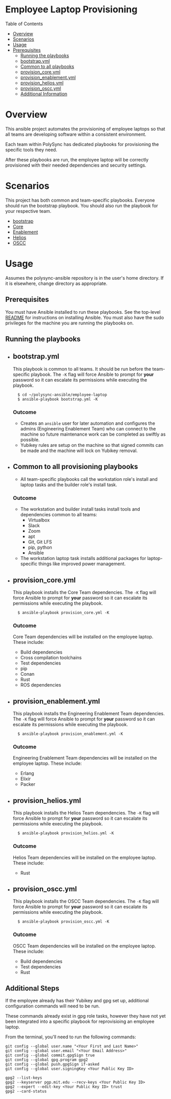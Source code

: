 # Employee Laptop Provisioning

Table of Contents

* [Overview](#user-content-overview)
* [Scenarios](#user-content-scenarios)
* [Usage](#user-content-usage)
* [Prerequisites](#user-content-prerequisites)
	* [Running the playbooks](#user-content-running-the-playbooks)
	* [bootstrap.yml](#user-content-bootstrapyml)
	* [Common to all playbooks](#markdown-header-common-to-all-provisioning-playbooks)
	* [provision_core.yml](#markdown-header-provision_coreyml)
	* [provision_enablement.yml](#markdown-header-provision_enablementyml)
	* [provision_helios.yml](#markdown-header-provision_heliosyml)
	* [provision_oscc.yml](#markdown-header-provision_osccyml)
	* [Additional Information](#markdown-header-additional-information)

# Overview

This ansible project automates the provisioning of employee laptops so that all
	teams are developing software within a consistent environment.

Each team within PolySync has dedicated playbooks for provisioning the specific
	tools they need.

After these playbooks are run, the employee laptop will be correctly provisioned
	with their needed dependencies and security settings.

# Scenarios

This project has both common and team-specific playbooks.  Everyone should run
	the bootstrap playbook.  You should also run the playbook for your respective
	team.

* [bootstrap](#markdown-header-bootstrapyml)
* [Core](#markdown-header-provision_coreyml)
* [Enablement](#markdown-header-provision_enablementyml)
* [Helios](#user-content-provision_heliosyml)
* [OSCC](#user-content-provision_osccyml)

# Usage
Assumes the polysync-ansible repository is in the user's home directory.
If it is elsewhere, change directory as appropriate.

## Prerequisites

You must have Ansible installed to run these playbooks.
See the top-level [README](../README.md) for instructions on installing Ansible.
You must also have the sudo privileges for the machine you are running the playbooks
	on.

## Running the playbooks

* ## bootstrap.yml

	This playbook is common to all teams.  It should be run before the team-specific
		playbook.  The `-K` flag will force Ansible to prompt for **your** password
		so it can escalate its permissions while executing the playbook.

		$ cd ~/polysync-ansible/employee-laptop
		$ ansible-playbook bootstrap.yml -K

	### Outcome

	* Creates an `ansible` user for later automation and configures the admins
		(Engineering Enablement Team) who can connect to the machine so future
		maintenance work can be completed as swiftly as possible.
	* Yubikey rules are setup on the machine so that signed commits can be made and
		the machine will lock on Yubikey removal.

* ## Common to all provisioning playbooks

	* All team-specific playbooks call the workstation role's install and laptop
		tasks and the builder role's install task.

	### Outcome

	* The workstation and builder install tasks install tools and dependencies
		common to all teams:
		* Virtualbox
		* Slack
		* Zoom
		* apt
		* Git, Git LFS
		* pip, python
		* Ansible
	* The workstation laptop task installs additional packages for laptop-specific
		things like improved power management.

* ## provision_core.yml

	This playbook installs the Core Team dependencies.  The `-K` flag will force
		Ansible to prompt for **your** password so it can escalate its permissions
		while executing the playbook.

		$ ansible-playbook provision_core.yml -K

	### Outcome

	Core Team dependencies will be installed on the employee laptop.
	These include:

	* Build dependencies
	* Cross compilation toolchains
	* Test dependencies
	* pip
	* Conan
	* Rust
	* ROS dependencies

* ## provision_enablement.yml

	This playbook installs the Engineering Enablement Team dependencies. The `-K`
		flag will force Ansible to prompt for **your** password so it can escalate
		its permissions while executing the playbook.

		$ ansible-playbook provision_enablement.yml -K

	### Outcome

	Engineering Enablement Team dependencies will be installed on the employee laptop.
	These include:

	* Erlang
	* Elixir
	* Packer

* ## provision_helios.yml

	This playbook installs the Helios Team dependencies.  The `-K` flag will force
		Ansible to prompt for **your** password so it can escalate its permissions
		while executing the playbook.

		$ ansible-playbook provision_helios.yml -K


	### Outcome

	Helios Team dependencies will be installed on the employee laptop.
	These include:

	* Rust

* ## provision_oscc.yml

	This playbook installs the OSCC Team dependencies.  The `-K` flag will force
		Ansible to prompt for **your** password so it can escalate its permissions
		while executing the playbook.

		$ ansible-playbook provision_oscc.yml -K

	### Outcome

	OSCC Team dependencies will be installed on the employee laptop.
	These include:

	* Build dependencies
	* Test dependencies
	* Rust

## Additional Steps
If the employee already has their Yubikey and gpg set up, additional configuration
	commands will need to be run.

These commands already exist in gpg role tasks, however they have not yet been
	integrated into a specific playbook for reprovisioing an employee laptop.

From the terminal, you'll need to run the following commands:
```
git config --global user.name "<Your First and Last Name>"
git config --global user.email "<Your Email Address>"
git config --global commit.gpgSign true
git config --global gpg.program gpg2
git config --global push.gpgSign if-asked
git config --global user.signingKey <Your Public Key ID>

gpg2 --list-keys
gpg2 --keyserver pgp.mit.edu --recv-keys <Your Public Key ID>
gpg2 --expert --edit-key <Your Public Key ID> trust
gpg2 --card-status
```